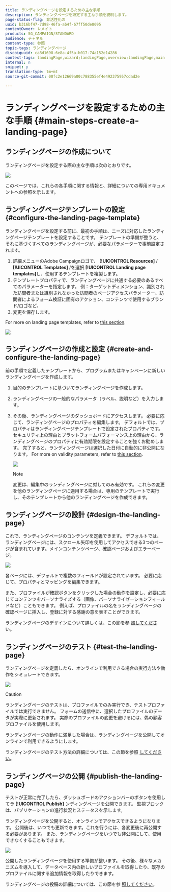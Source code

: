 ```yaml
---
title: ランディングページを設定するための主な手順
description: ランディングページを設定する主な手順を説明します。
page-status-flag: 非活性化の
uuid: b316bf47-7d98-46fa-ab4f-67ff50de8095
contentOwner: レメイト
products: SG_CAMPAIGN/STANDARD
audience: チャネル
content-type: 参照
topic-tags: ランディングページ
discoiquuid: ca8d1698-6e8a-4f5a-b017-74a152e14286
context-tags: landingPage,wizard;landingPage,overview;landingPage,main
internal: n
snippet: y
translation-type: tm+mt
source-git-commit: 00fc2e12669a00c788355ef4e492375957cdad2e

---
```



# ランディングページを設定するための主な手順 {#main-steps-create-a-landing-page}

## ランディングページの作成について

ランディングページを設定する際の主な手順は次のとおりです。

![](assets/lp_steps.png)

このページでは、これらの各手順に関する情報と、詳細についての専用ドキュメントへの参照を示します。

## ランディングページテンプレートの設定 {#configure-the-landing-page-template}

ランディングページを設定する前に、最初の手順は、ニーズに対応したランディングページテンプレートを設定することです。 テンプレートの準備が整うと、それに基づくすべてのランディングページが、必要なパラメーターで事前設定されます。

1. 詳細メニューのAdobe Campaignロゴで、 **[!UICONTROL Resources]** / **[!UICONTROL Templates]** /を選択 **[!UICONTROL Landing page templates]**&#x200B;し、使用するテンプレートを複製します。
1. テンプレートプロパティで、ランディングページに共通する必要のあるすべてのパラメーターを指定します。 例：ターゲットディメンション、識別された訪問者または識別されなかった訪問者のページアクセスパラメーター、訪問者によるフォーム検証に固有のアクション、コンテンツで使用するブランド/ロゴなど。
1. 変更を保存します。

For more on landing page templates, refer to [this section](../../channels/using/about-landing-pages.md).

![](assets/lp-steps1.png)

## ランディングページの作成と設定 {#create-and-configure-the-landing-page}

前の手順で定義したテンプレートから、プログラムまたはキャンペーンに新しいランディングページを作成します。

1. 目的のテンプレートに基づいてランディングページを作成します。
1. ランディングページの一般的なパラメータ（ラベル、説明など）を入力します。
1. その後、ランディングページのダッシュボードにアクセスします。 必要に応じて、ランディングページのプロパティを編集します。 デフォルトでは、プロパティはランディングページテンプレートで設定されたプロパティです。
セキュリティ上の理由とプラットフォームパフォーマンス上の理由から、ランディングページのプロパティに有効期限を設定することを強くお勧めします。 完了すると、ランディングページは選択した日付に自動的に非公開になります。 For more on validity parameters, refer to [this section](../../channels/using/sharing-a-landing-page.md#setting-up-validity-parameters).

   ![](assets/lp-steps3.png)

   >[!NOTE]
   >
   >変更は、編集中のランディングページに対してのみ有効です。 これらの変更を他のランディングページに適用する場合は、専用のテンプレートで実行し、そのテンプレートから他のランディングページを作成できます。

## ランディングページの設計 {#design-the-landing-page}

これで、ランディングページのコンテンツを定義できます。 デフォルトでは、ランディングページには、スクロール矢印を使用してアクセスできる3つのページが含まれています。メインコンテンツページ、確認ページおよびエラーページ。

![](assets/lp-steps4.png)

各ページには、デフォルトで複数のフィールドが設定されています。 必要に応じて、プロパティとマッピングを編集できます。

また、プロファイルが確認ボタンをクリックした場合の動作を設定し、必要に応じてコンテンツをパーソナライズする（画像、パーソナライゼーションフィールドなど）こともできます。 例えば、プロファイルの名をランディングページの確認ページに挿入し、登録に対する感謝の意を表すことができます。

ランディングページのデザインについて詳しくは、この節を参 [照してくださ](../../channels/using/designing-a-landing-page.md)い。

## ランディングページのテスト {#test-the-landing-page}

ランディングページを定義したら、オンラインで利用できる場合の実行方法や動作をシミュレートできます。

![](assets/lp-steps5.png)

>[!CAUTION]
>
>ランディングページのテストは、プロファイルでのみ実行でき、テストプロファイルでは実行できません。 フォームの送信中に、選択したプロファイルのデータが実際に更新されます。 実際のプロファイルの変更を避けるには、偽の顧客プロファイルを使用します。

ランディングページの動作に満足した場合は、ランディングページを公開してオンラインで利用できるようにします。

ランディングページのテスト方法の詳細については、この節を参照 [してください](../../channels/using/sharing-a-landing-page.md#testing-the-landing-page-)。

## ランディングページの公開 {#publish-the-landing-page}

テストが正常に完了したら、ダッシュボードのアクションバーのボタンを使用してラ **[!UICONTROL Publish]** ンディングページを公開できます。 監視ブロックは、パブリケーションの進行状況とステータスを示します。

ランディングページを公開すると、オンラインでアクセスできるようになります。 公開後は、いつでも更新できます。これを行うには、各変更後に再公開する必要があります。 また、ランディングページをいつでも非公開にして、使用できなくすることもできます。

![](assets/lp-steps6.png)

公開したランディングページを使用する準備が整います。 その後、様々なメカニズムを導入して、データベース内の新しいプロファイルを取得したり、既存のプロファイルに関する追加情報を取得したりできます。

ランディングページの投稿の詳細については、この節を参 [照してください](../../channels/using/sharing-a-landing-page.md#publishing-a-landing-page)。
